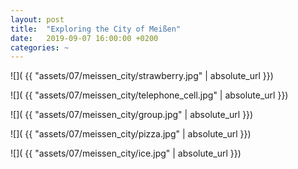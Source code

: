 ```yaml
---
layout: post
title:  "Exploring the City of Meißen"
date:   2019-09-07 16:00:00 +0200
categories: ~
---
```


![]( {{ "assets/07/meissen_city/strawberry.jpg" | absolute_url }})

![]( {{ "assets/07/meissen_city/telephone_cell.jpg" | absolute_url }})

![]( {{ "assets/07/meissen_city/group.jpg" | absolute_url }})

![]( {{ "assets/07/meissen_city/pizza.jpg" | absolute_url }})

![]( {{ "assets/07/meissen_city/ice.jpg" | absolute_url }})
